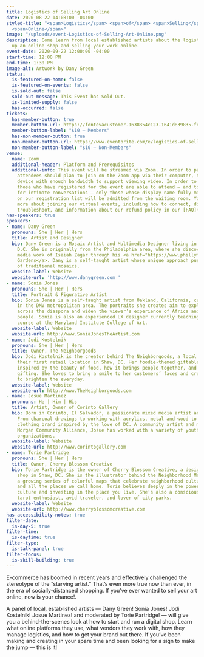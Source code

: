 ```yaml
---
title: Logistics of Selling Art Online
date: 2020-08-22 14:08:00 -04:00
styled-title: "<span>Logistics</span> <span>of</span> <span>Selling</span> <span>Art</span>
  <span>Online</span>"
image: "/uploads/event-Logistics-of-Selling-Art-Online.png"
description: Come learn from local established artists about the logistics of setting
  up an online shop and selling your work online.
event-date: 2020-09-22 12:00:00 -04:00
start-time: 12:00 PM
end-time: 1:30 PM
image-alt: Artwork by Dany Green
status:
  is-featured-on-home: false
  is-featured-on-events: false
  is-sold-out: false
  sold-out-message: This Event has Sold Out.
  is-limited-supply: false
  has-occurred: false
tickets:
  has-member-button: true
  member-button-url: https://fontevacustomer-1638354c123-1641d839835.force.com/services/oauth2/authorize?client_id=3MVG9nthuDc9owbcOq7_07W.HriOQQPWTbMkrpOla.ajDQlTHf4_uby_mhwylcX.mJBU2O2SppTiZMS0J_HJd&response_type=code&redirect_uri=https://ikit.aiga.org/ikit_national_util/ikit-national-util-sso-redirect/&state=https%3A%2F%2Fdc.aiga.org%2Fevent%2Flogistics-of-selling-art-online%2F%3Fredirect_source%3Deventbrite_register
  member-button-label: "$10 — Members"
  has-non-member-button: true
  non-member-button-url: https://www.eventbrite.com/e/logistics-of-selling-art-online-tickets-117854507003
  non-member-button-label: "$10 — Non-Members"
venue:
  name: Zoom
  additional-header: Platform and Prerequisites
  additional-info: This event will be streamed via Zoom. In order to participate fully,
    attendees should plan to join on the Zoom app via their computer, tablet, or mobile
    device with enough bandwidth to support viewing video. In order to ensure only
    those who have registered for the event are able to attend — and to create space
    for intimate conversations — only those whose display name fully matches the name
    on our registration list will be admitted from the waiting room. You can find
    more about joining our virtual events, including how to connect, directions to
    troubleshoot, and information about our refund policy in our [FAQ](/faqs/).
has-speakers: true
speakers:
- name: Dany Green
  pronouns: She | Her | Hers
  title: Artist and Designer
  bio: Dany Green is a Mosaic Artist and Multimedia Designer living in Washington
    D.C. She is originally from the Philadelphia area, where she discovered the mixed
    media work of Isaiah Zagar through his <a href="https://www.phillymagicgardens.org">Magic
    Gardens</a>. Dany is a self-taught artist whose unique approach pushes the boundaries
    of traditional mosaics.
  website-label: Website
  website-url: 'http://www.danygreen.com '
- name: Sonia Jones
  pronouns: She | Her | Hers
  title: Portrait & Figurative Artist
  bio: Sonia Jones is a self-taught artist from Oakland, California, currently residing
    in the DMV metropolitan area. The portraits she creates aim to explore black identity
    across the diaspora and widen the viewer’s experience of Africa and its beautiful
    people. Sonia is also an experienced UX designer currently teaching a capstone
    course at the Maryland Institute College of Art.
  website-label: Website
  website-url: http://www.SoniaJonesTheArtist.com
- name: Jodi Kostelnik
  pronouns: She | Her | Hers
  title: Owner, The Neighborgoods
  bio: Jodi Kostelnik is the creator behind The Neighborgoods, a local business with
    their first retail location in Shaw, DC. Her foodie-themed giftable goods are
    inspired by the beauty of food, how it brings people together, and the joy of
    gifting. She loves to bring a smile to her customers’ faces and create products
    to brighten the everyday.
  website-label: Website
  website-url: http://www.TheNeighborgoods.com
- name: Josue Martinez
  pronouns: He | Him | His
  title: Artist, Owner of Corinto Gallery
  bio: Born in Corinto, El Salvador, a passionate mixed media artist and graphic designer.
    From charcoal drawings to working with acrylics, metal and wood to creating a
    clothing brand inspired by the love of DC. A community artist and member of Adams
    Morgan Community Alliance, Josue has worked with a variety of youth and change-making
    organizations.
  website-label: Website
  website-url: http://www.corintogallery.com
- name: Torie Partridge
  pronouns: She | Her | Hers
  title: Owner, Cherry Blossom Creative
  bio: Torie Partridge is the owner of Cherry Blossom Creative, a design studio and
    shop in Shaw, DC. She is the illustrator behind the Neighborhood Maps Project,
    a growing series of colorful maps that celebrate neighborhood culture, cities,
    and all the places we call home. Torie believes deeply in the power of hyper-local
    culture and investing in the place you live. She's also a conscious movement facilitator,
    tarot enthusiast, avid traveler, and lover of city parks.
  website-label: Website
  website-url: http://www.cherryblossomcreative.com
has-accessibility-notes: true
filter-date:
  is-day-5: true
filter-time:
  is-daytime: true
filter-type:
  is-talk-panel: true
filter-focus:
  is-skill-building: true
---
```


E-commerce has boomed in recent years and effectively challenged the stereotype of the “starving artist.” That’s even more true now than ever, in the era of socially-distanced shopping. If you’ve ever wanted to sell your art online, now is your chance!. 

A panel of local, established artists — Dany Green! Sonia Jones! Jodi Kostelnik! Josue Martinez! and moderated by Torie Partridge! — will give you a behind-the-scenes look at how to start and run a digital shop. Learn what online platforms they use, what vendors they work with, how they manage logistics, and how to get your brand out there. If you’ve been making and creating in your spare time and been looking for a sign to make the jump — this is it!
